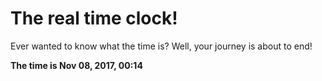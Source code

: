 # The real time clock!

Ever wanted to know what the time is? Well, your journey is about to end!

**The time is Nov 08, 2017, 00:14**